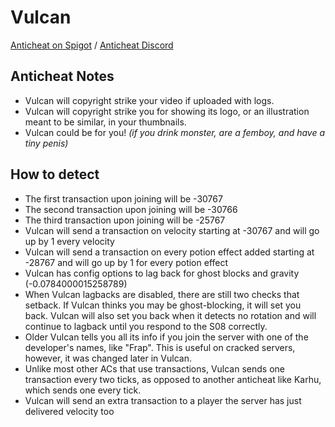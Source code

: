 # Vulcan
[Anticheat on Spigot](https://www.spigotmc.org/resources/vulcan-anti-cheat-advanced-cheat-detection-1-7-1-19-2.83626/)
/ [Anticheat Discord](https://discord.gg/SCNuwUG)
## Anticheat Notes
- Vulcan will copyright strike your video if uploaded with logs.
- Vulcan will copyright strike you for showing its logo, or an illustration meant to be similar, in your thumbnails.
- Vulcan could be for you! *(if you drink monster, are a femboy, and have a tiny penis)*

## How to detect
- The first transaction upon joining will be -30767
- The second transaction upon joining will be -30766
- The third transaction upon joining will be -25767
- Vulcan will send a transaction on velocity starting at -30767 and will go up by 1 every velocity
- Vulcan will send a transaction on every potion effect added starting at -28767 and will go up by 1 for every potion effect
- Vulcan has config options to lag back for ghost blocks and gravity (-0.0784000015258789)
- When Vulcan lagbacks are disabled, there are still two checks that setback. If Vulcan thinks you may be ghost-blocking, it will set you back. Vulcan will also set you back when it detects no rotation and will continue to lagback until you respond to the S08 correctly.
- Older Vulcan tells you all its info if you join the server with one of the developer's names, like "Frap". This is useful on cracked servers, however, it was changed later in Vulcan.
- Unlike most other ACs that use transactions, Vulcan sends one transaction every two ticks, as opposed to another anticheat like Karhu, which sends one every tick.
- Vulcan will send an extra transaction to a player the server has just delivered velocity too
